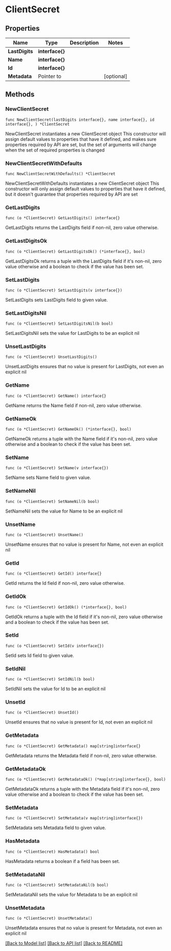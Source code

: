 # ClientSecret

## Properties

Name | Type | Description | Notes
------------ | ------------- | ------------- | -------------
**LastDigits** | **interface{}** |  | 
**Name** | **interface{}** |  | 
**Id** | **interface{}** |  | 
**Metadata** | Pointer to  |  | [optional] 

## Methods

### NewClientSecret

`func NewClientSecret(lastDigits interface{}, name interface{}, id interface{}, ) *ClientSecret`

NewClientSecret instantiates a new ClientSecret object
This constructor will assign default values to properties that have it defined,
and makes sure properties required by API are set, but the set of arguments
will change when the set of required properties is changed

### NewClientSecretWithDefaults

`func NewClientSecretWithDefaults() *ClientSecret`

NewClientSecretWithDefaults instantiates a new ClientSecret object
This constructor will only assign default values to properties that have it defined,
but it doesn't guarantee that properties required by API are set

### GetLastDigits

`func (o *ClientSecret) GetLastDigits() interface{}`

GetLastDigits returns the LastDigits field if non-nil, zero value otherwise.

### GetLastDigitsOk

`func (o *ClientSecret) GetLastDigitsOk() (*interface{}, bool)`

GetLastDigitsOk returns a tuple with the LastDigits field if it's non-nil, zero value otherwise
and a boolean to check if the value has been set.

### SetLastDigits

`func (o *ClientSecret) SetLastDigits(v interface{})`

SetLastDigits sets LastDigits field to given value.


### SetLastDigitsNil

`func (o *ClientSecret) SetLastDigitsNil(b bool)`

 SetLastDigitsNil sets the value for LastDigits to be an explicit nil

### UnsetLastDigits
`func (o *ClientSecret) UnsetLastDigits()`

UnsetLastDigits ensures that no value is present for LastDigits, not even an explicit nil
### GetName

`func (o *ClientSecret) GetName() interface{}`

GetName returns the Name field if non-nil, zero value otherwise.

### GetNameOk

`func (o *ClientSecret) GetNameOk() (*interface{}, bool)`

GetNameOk returns a tuple with the Name field if it's non-nil, zero value otherwise
and a boolean to check if the value has been set.

### SetName

`func (o *ClientSecret) SetName(v interface{})`

SetName sets Name field to given value.


### SetNameNil

`func (o *ClientSecret) SetNameNil(b bool)`

 SetNameNil sets the value for Name to be an explicit nil

### UnsetName
`func (o *ClientSecret) UnsetName()`

UnsetName ensures that no value is present for Name, not even an explicit nil
### GetId

`func (o *ClientSecret) GetId() interface{}`

GetId returns the Id field if non-nil, zero value otherwise.

### GetIdOk

`func (o *ClientSecret) GetIdOk() (*interface{}, bool)`

GetIdOk returns a tuple with the Id field if it's non-nil, zero value otherwise
and a boolean to check if the value has been set.

### SetId

`func (o *ClientSecret) SetId(v interface{})`

SetId sets Id field to given value.


### SetIdNil

`func (o *ClientSecret) SetIdNil(b bool)`

 SetIdNil sets the value for Id to be an explicit nil

### UnsetId
`func (o *ClientSecret) UnsetId()`

UnsetId ensures that no value is present for Id, not even an explicit nil
### GetMetadata

`func (o *ClientSecret) GetMetadata() map[string]interface{}`

GetMetadata returns the Metadata field if non-nil, zero value otherwise.

### GetMetadataOk

`func (o *ClientSecret) GetMetadataOk() (*map[string]interface{}, bool)`

GetMetadataOk returns a tuple with the Metadata field if it's non-nil, zero value otherwise
and a boolean to check if the value has been set.

### SetMetadata

`func (o *ClientSecret) SetMetadata(v map[string]interface{})`

SetMetadata sets Metadata field to given value.

### HasMetadata

`func (o *ClientSecret) HasMetadata() bool`

HasMetadata returns a boolean if a field has been set.

### SetMetadataNil

`func (o *ClientSecret) SetMetadataNil(b bool)`

 SetMetadataNil sets the value for Metadata to be an explicit nil

### UnsetMetadata
`func (o *ClientSecret) UnsetMetadata()`

UnsetMetadata ensures that no value is present for Metadata, not even an explicit nil

[[Back to Model list]](../README.md#documentation-for-models) [[Back to API list]](../README.md#documentation-for-api-endpoints) [[Back to README]](../README.md)



